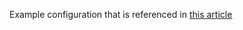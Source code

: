 Example configuration that is referenced in [this article](https://ertankara.com/posts/nestjs-observability-integration/)
